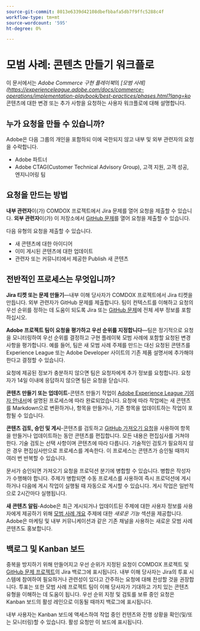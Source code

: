 ```yaml
---
source-git-commit: 8013e6339d42108dbefbbafa5db7f9ffc5288c4f
workflow-type: tm+mt
source-wordcount: '595'
ht-degree: 0%

---
```

# 모범 사례: 콘텐츠 만들기 워크플로

이 문서에서는 *Adobe Commerce 구현 플레이북*&#x200B;의 *[모범 사례] (https://experienceleague.adobe.com/docs/commerce-operations/implementation-playbook/best-practices/phases.html?lang=ko* 콘텐츠에 대한 변경 또는 추가 사항을 요청하는 사용자 워크플로에 대해 설명합니다.

## 누가 요청을 만들 수 있습니까?

Adobe은 다음 그룹의 개인을 포함하되 이에 국한되지 않고 내부 및 외부 관련자의 요청을 수락합니다.

- Adobe 파트너
- Adobe CTAG(Customer Technical Advisory Group), 고객 지원, 고객 성공, 엔지니어링 팀

## 요청을 만드는 방법

**내부 관련자**&#x200B;이(가) COMDOX 프로젝트에서 Jira 문제를 열어 요청을 제출할 수 있습니다. **외부 관련자**&#x200B;이(가) 이 저장소에서 [GitHub 문제](https://github.com/AdobeDocs/commerce-operations.en/issues/new/choose)를 열어 요청을 제출할 수 있습니다.

다음 유형의 요청을 제출할 수 있습니다.

- 새 콘텐츠에 대한 아이디어
- 이미 게시된 콘텐츠에 대한 업데이트
- 관련자 또는 커뮤니티에서 제공한 Publish 새 콘텐츠

## 전반적인 프로세스는 무엇입니까?


**Jira 티켓 또는 문제 만들기**—내부 이해 당사자가 COMDOX 프로젝트에서 Jira 티켓을 만듭니다. 외부 관련자가 GitHub 문제를 제출합니다. 팀이 컨텍스트를 이해하고 요청의 우선 순위를 정하는 데 도움이 되도록 Jira 또는 [GitHub 문제](https://github.com/AdobeDocs/commerce-operations.en/issues/new/choose)에 전체 세부 정보를 포함하십시오.

**Adobe 프로젝트 팀이 요청을 평가하고 우선 순위를 지정합니다**—팀은 정기적으로 요청을 모니터링하여 우선 순위를 결정하고 구현 플레이북 모범 사례에 포함할 요청된 변경 사항을 평가합니다. 예를 들어, 팀은 새 모범 사례 주제를 만드는 대신 요청된 콘텐츠를 Experience League 또는 Adobe Developer 사이트의 기존 제품 설명서에 추가해야 한다고 결정할 수 있습니다.

요청에 제공된 정보가 충분하지 않으면 팀은 요청자에게 추가 정보를 요청합니다. 요청자가 14일 이내에 응답하지 않으면 팀은 요청을 닫습니다.

**콘텐츠 만들기 또는 업데이트**-콘텐츠 만들기 작업이 [Adobe Experience League 기여자 안내서](https://experienceleague.adobe.com/docs/contributor/contributor-guide/introduction.html?lang=ko)에 설명된 프로세스에 따라 완료되었습니다. 요청에 따라 작업에는 새 콘텐츠를 Markdown으로 변환하거나, 항목을 만들거나, 기존 항목을 업데이트하는 작업이 포함될 수 있습니다.

**콘텐츠 검토, 승인 및 게시**-콘텐츠를 검토하고 [GitHub 가져오기 요청](https://experienceleague.adobe.com/docs/contributor/contributor-guide/setup/git-fundamentals.html?lang=ko#pull-requests)을 사용하여 항목을 만들거나 업데이트하는 동안 콘텐츠를 편집합니다. 모든 내용은 편집심사를 거쳐야 한다. 기술 검토는 선택 사항이며 콘텐츠에 따라 다릅니다. 기술적인 검토가 필요하지 않은 경우 편집심사만으로 프로세스를 계속한다. 이 프로세스는 콘텐츠가 승인될 때까지 여러 번 반복할 수 있습니다.

문서가 승인되면 가져오기 요청을 프로덕션 분기에 병합할 수 있습니다. 병합은 작성자가 수행해야 합니다. 주제가 병합되면 수동 프로세스를 사용하여 즉시 프로덕션에 게시하거나 다음에 게시 작업이 실행될 때 자동으로 게시할 수 있습니다. 게시 작업은 일반적으로 2시간마다 실행됩니다.

**새 콘텐츠 알림**-Adobe은 최근 게시되거나 업데이트된 주제에 대한 사용자 정보를 사용자에게 제공하기 위해 [모범 사례 개요](https://experienceleague.adobe.com/docs/commerce-operations/implementation-playbook/best-practices/phases.html?lang=ko) 주제에 대한 *새로운 기능* 섹션을 제공합니다. Adobe은 마케팅 및 내부 커뮤니케이션과 같은 기존 채널을 사용하는 새로운 모범 사례 콘텐츠도 홍보합니다.

## 백로그 및 Kanban 보드

중복을 방지하기 위해 만들어지고 우선 순위가 지정된 요청이 COMDOX 프로젝트 및 [GitHub 문제 프로젝트](https://github.com/orgs/AdobeDocs/projects/6/views/1)의 Jira 백로그에 표시됩니다. 내부 이해 당사자는 Jira의 투표 시스템에 참여하여 필요하거나 관련성이 있다고 간주하는 요청에 대해 찬성할 것을 권장합니다. 투표는 또한 모범 사례 프로젝트 팀이 이해 당사자가 기대하고 가치 있는 콘텐츠 유형을 이해하는 데 도움이 됩니다. 우선 순위 지정 및 검토를 보류 중인 요청은 Kanban 보드의 활성 레인으로 이동될 때까지 백로그에 표시됩니다.

내부 사용자는 Kanban 보드에 액세스하여 작업 중인 컨텐츠와 진행 상황을 확인(및/또는 모니터링)할 수 있습니다. 활성 요청만 이 보드에 표시됩니다.
